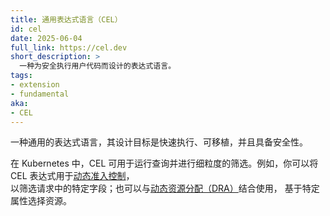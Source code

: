 ```yaml
---
title: 通用表达式语言（CEL）
id: cel
date: 2025-06-04
full_link: https://cel.dev
short_description: >
  一种为安全执行用户代码而设计的表达式语言。
tags:
- extension
- fundamental
aka:
- CEL
---
```

<!--
title: Common Expression Language
id: cel
date: 2025-06-04
full_link: https://cel.dev
short_description: >
  An expression language that's designed to be safe for executing user code.
tags:
- extension
- fundamental
aka:
- CEL
-->

<!--
A general-purpose expression language that's designed to be fast, portable, and
safe to execute.
-->
一种通用的表达式语言，其设计目标是快速执行、可移植，并且具备安全性。

<!--more-->

<!--
In Kubernetes, CEL can be used to run queries and perform fine-grained
filtering. For example, you can use CEL expressions with
[dynamic admission control](/docs/reference/access-authn-authz/extensible-admission-controllers/)
to filter for specific fields in requests, and with
[dynamic resource allocation (DRA)](/docs/concepts/scheduling-eviction/dynamic-resource-allocation)
to select resources based on specific attributes.
-->
在 Kubernetes 中，CEL 可用于运行查询并进行细粒度的筛选。例如，你可以将 CEL
表达式用于[动态准入控制](/zh-cn/docs/reference/access-authn-authz/extensible-admission-controllers/)，  
以筛选请求中的特定字段；也可以与[动态资源分配（DRA）](/zh-cn/docs/concepts/scheduling-eviction/dynamic-resource-allocation)结合使用，
基于特定属性选择资源。
